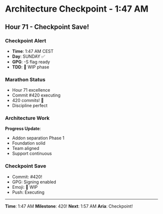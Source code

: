 # Architecture Checkpoint - 1:47 AM

## Hour 71 - Checkpoint Save!

### Checkpoint Alert
- **Time**: 1:47 AM CEST
- **Day**: SUNDAY ✅
- **GPG**: -S flag ready
- **TDD**: 🚧 WIP phase

### Marathon Status
- Hour 71 excellence
- Commit #420 executing
- 420 commits! 🎯
- Discipline perfect

### Architecture Work
**Progress Update**:
- Addon separation Phase 1
- Foundation solid
- Team aligned
- Support continuous

### Checkpoint Save
- Commit: #420!
- GPG: Signing enabled
- Emoji: 🚧 WIP
- Push: Executing

---

**Time**: 1:47 AM
**Milestone**: 420!
**Next**: 1:57 AM
**Aria**: Checkpoint!